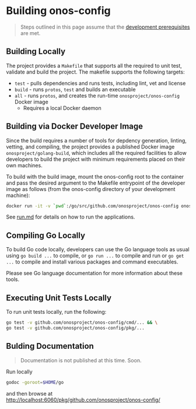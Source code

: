 # Building onos-config

> Steps outlined in this page assume that the [development prerequisites](prerequisites.md) are met. 

## Building Locally

The project provides a `Makefile` that supports all the  required to unit test,
validate and build the project.
The makefile supports the following targets:
* `test` - pulls dependencies and runs tests, including lint, vet and license
* `build` - runs `protos`, `test` and builds an executable
* `all` - runs `protos`, and creates the run-time `onosproject/onos-config` Docker image
  * Requires a local Docker daemon

## Building via Docker Developer Image

Since the build requires a number of tools for depdency generation, linting, vetting, and 
compiling, the project provides a published Docker image `onosproject/golang-build`, which 
includes all the required facilities to allow developers to build the project with minimum 
requirements placed on their own machines.
 
To build with the build image, mount the onos-config root to the container
and pass the desired argument to the Makefile entrypoint of the developer image as follows
(from the onos-config directory of your development machine):
```bash
docker run -it -v `pwd`:/go/src/github.com/onosproject/onos-config onosproject/golang-build:stable build
```

See [run.md](run.md) for details on how to run the applications.

## Compiling Go Locally

To build Go code locally, developers can use the Go language tools as usual using 
`go build ...` to compile, or `go run ...` to compile and run or `go get ...` to compile and install 
various packages and command executables.

Please see Go language documentation for more information about these tools.

## Executing Unit Tests Locally

To run unit tests locally, run the following:
```bash
go test -v github.com/onosproject/onos-config/cmd/... && \
go test -v github.com/onosproject/onos-config/pkg/...
```

## Bulding Documentation
> Documentation is not published at this time. Soon.

Run locally
```bash
godoc -goroot=$HOME/go
``` 

and then browse at [http://localhost:6060/pkg/github.com/onosproject/onos-config/](http://localhost:6060/pkg/github.com/onosproject/onos-config/)
